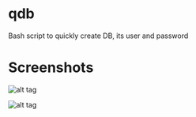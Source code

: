 # qdb

Bash script to quickly create DB, its user and password


# Screenshots

![alt tag](http://i.imgur.com/RxH1OWn.png)

![alt tag](http://i.imgur.com/FgPGoJN.png)
